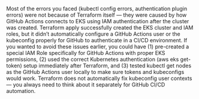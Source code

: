 Most of the errors you faced (kubectl config errors, authentication plugin errors) were not because of Terraform itself — they were caused by how GitHub Actions connects to EKS using IAM authentication after the cluster was created. Terraform apply successfully created the EKS cluster and IAM roles, but it didn’t automatically configure a GitHub Actions user or the kubeconfig properly for GitHub to authenticate in a CI/CD environment. If you wanted to avoid these issues earlier, you could have (1) pre-created a special IAM Role specifically for GitHub Actions with proper EKS permissions, (2) used the correct Kubernetes authentication (aws eks get-token) setup immediately after Terraform, and (3) tested kubectl get nodes as the GitHub Actions user locally to make sure tokens and kubeconfigs would work. Terraform does not automatically fix kubeconfig user contexts — you always need to think about it separately for GitHub CI/CD automation.